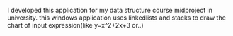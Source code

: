 I developed this application for my data structure course midproject in university.
this windows application uses linkedlists and stacks to draw the chart of input expression(like y=x^2+2x+3 or..)
